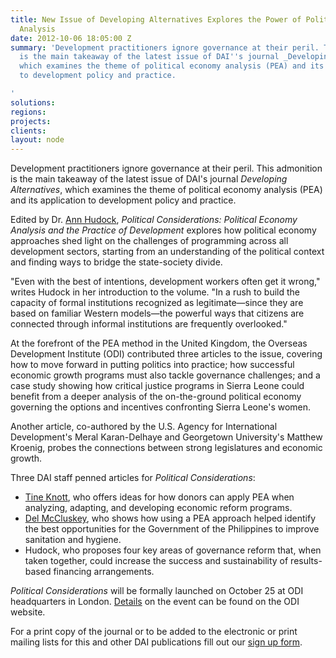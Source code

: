 ```yaml
---
title: New Issue of Developing Alternatives Explores the Power of Political Economy
  Analysis
date: 2012-10-06 18:05:00 Z
summary: 'Development practitioners ignore governance at their peril. This admonition
  is the main takeaway of the latest issue of DAI''s journal _Developing Alternatives_,
  which examines the theme of political economy analysis (PEA) and its application
  to development policy and practice.

'
solutions: 
regions: 
projects: 
clients: 
layout: node
---
```


Development practitioners ignore governance at their peril. This admonition is the main takeaway of the latest issue of DAI's journal _Developing Alternatives_, which examines the theme of political economy analysis (PEA) and its application to development policy and practice.

Edited by Dr. [Ann Hudock][1], _Political Considerations: Political Economy Analysis and the Practice of Development_ explores how political economy approaches shed light on the challenges of programming across all development sectors, starting from an understanding of the political context and finding ways to bridge the state-society divide.

"Even with the best of intentions, development workers often get it wrong," writes Hudock in her introduction to the volume. "In a rush to build the capacity of formal institutions recognized as legitimate—since they are based on familiar Western models—the powerful ways that citizens are connected through informal institutions are frequently overlooked."

At the forefront of the PEA method in the United Kingdom, the Overseas Development Institute (ODI) contributed three articles to the issue, covering how to move forward in putting politics into practice; how successful economic growth programs must also tackle governance challenges; and a case study showing how critical justice programs in Sierra Leone could benefit from a deeper analysis of the on-the-ground political economy governing the options and incentives confronting Sierra Leone's women.

Another article, co-authored by the U.S. Agency for International Development's Meral Karan-Delhaye and Georgetown University's Matthew Kroenig, probes the connections between strong legislatures and economic growth.

Three DAI staff penned articles for _Political Considerations_:

* [Tine Knott][3], who offers ideas for how donors can apply PEA when analyzing, adapting, and developing economic reform programs.
* [Del McCluskey][4], who shows how using a PEA approach helped identify the best opportunities for the Government of the Philippines to improve sanitation and hygiene.
* Hudock, who proposes four key areas of governance reform that, when taken together, could increase the success and sustainability of results-based financing arrangements.

_Political Considerations_ will be formally launched on October 25 at ODI headquarters in London. [Details][5] on the event can be found on the ODI website.

For a print copy of the journal or to be added to the electronic or print mailing lists for this and other DAI publications fill out our [sign up form][6].

[1]: /who-we-are/our-team/ann-hudock
[3]: /who-we-are/our-team/tine-knott
[4]: /who-we-are/our-team/del-mccluskey
[5]: http://www.odi.org.uk/events/details.asp?id=2756&title=putting-politics-into-practice-political-economy-analysis-practice-development
[6]: /sign-up
